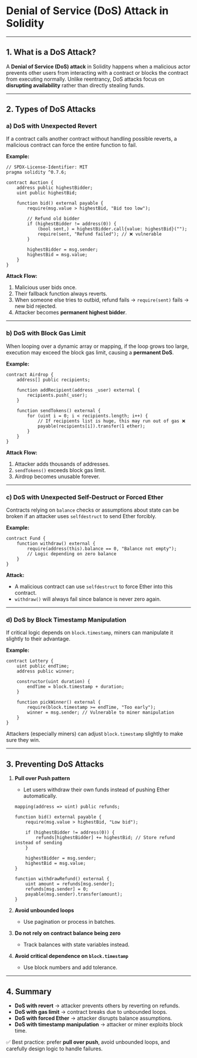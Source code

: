 # Denial of Service (DoS) Attack in Solidity

---

## 1. What is a DoS Attack?

A **Denial of Service (DoS) attack** in Solidity happens when a malicious actor prevents other users from interacting with a contract or blocks the contract from executing normally.
Unlike reentrancy, DoS attacks focus on **disrupting availability** rather than directly stealing funds.

---

## 2. Types of DoS Attacks

### a) DoS with Unexpected Revert

If a contract calls another contract without handling possible reverts, a malicious contract can force the entire function to fail.

**Example:**

```solidity
// SPDX-License-Identifier: MIT
pragma solidity ^0.7.6;

contract Auction {
    address public highestBidder;
    uint public highestBid;

    function bid() external payable {
        require(msg.value > highestBid, "Bid too low");

        // Refund old bidder
        if (highestBidder != address(0)) {
            (bool sent,) = highestBidder.call{value: highestBid}("");
            require(sent, "Refund failed"); // ❌ vulnerable
        }

        highestBidder = msg.sender;
        highestBid = msg.value;
    }
}
```

**Attack Flow:**

1. Malicious user bids once.
2. Their fallback function always reverts.
3. When someone else tries to outbid, refund fails → `require(sent)` fails → new bid rejected.
4. Attacker becomes **permanent highest bidder**.

---

### b) DoS with Block Gas Limit

When looping over a dynamic array or mapping, if the loop grows too large, execution may exceed the block gas limit, causing a **permanent DoS**.

**Example:**

```solidity
contract Airdrop {
    address[] public recipients;

    function addRecipient(address _user) external {
        recipients.push(_user);
    }

    function sendTokens() external {
        for (uint i = 0; i < recipients.length; i++) {
            // If recipients list is huge, this may run out of gas ❌
            payable(recipients[i]).transfer(1 ether);
        }
    }
}
```

**Attack Flow:**

1. Attacker adds thousands of addresses.
2. `sendTokens()` exceeds block gas limit.
3. Airdrop becomes unusable forever.

---

### c) DoS with Unexpected Self-Destruct or Forced Ether

Contracts relying on `balance` checks or assumptions about state can be broken if an attacker uses `selfdestruct` to send Ether forcibly.

**Example:**

```solidity
contract Fund {
    function withdraw() external {
        require(address(this).balance == 0, "Balance not empty");
        // Logic depending on zero balance
    }
}
```

**Attack:**

* A malicious contract can use `selfdestruct` to force Ether into this contract.
* `withdraw()` will always fail since balance is never zero again.

---

### d) DoS by Block Timestamp Manipulation

If critical logic depends on `block.timestamp`, miners can manipulate it slightly to their advantage.

**Example:**

```solidity
contract Lottery {
    uint public endTime;
    address public winner;

    constructor(uint duration) {
        endTime = block.timestamp + duration;
    }

    function pickWinner() external {
        require(block.timestamp >= endTime, "Too early");
        winner = msg.sender; // Vulnerable to miner manipulation
    }
}
```

Attackers (especially miners) can adjust `block.timestamp` slightly to make sure they win.

---

## 3. Preventing DoS Attacks

1. **Pull over Push pattern**

   * Let users withdraw their own funds instead of pushing Ether automatically.

   ```solidity
   mapping(address => uint) public refunds;

   function bid() external payable {
       require(msg.value > highestBid, "Low bid");

       if (highestBidder != address(0)) {
           refunds[highestBidder] += highestBid; // Store refund instead of sending
       }

       highestBidder = msg.sender;
       highestBid = msg.value;
   }

   function withdrawRefund() external {
       uint amount = refunds[msg.sender];
       refunds[msg.sender] = 0;
       payable(msg.sender).transfer(amount);
   }
   ```

2. **Avoid unbounded loops**

   * Use pagination or process in batches.

3. **Do not rely on contract balance being zero**

   * Track balances with state variables instead.

4. **Avoid critical dependence on `block.timestamp`**

   * Use block numbers and add tolerance.

---

## 4. Summary

* **DoS with revert** → attacker prevents others by reverting on refunds.
* **DoS with gas limit** → contract breaks due to unbounded loops.
* **DoS with forced Ether** → attacker disrupts balance assumptions.
* **DoS with timestamp manipulation** → attacker or miner exploits block time.

✅ Best practice: prefer **pull over push**, avoid unbounded loops, and carefully design logic to handle failures.
